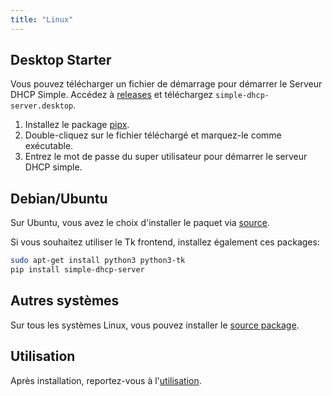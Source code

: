 ```yaml
---
title: "Linux"
---
```


## Desktop Starter

Vous pouvez télécharger un fichier de démarrage pour démarrer le Serveur DHCP
Simple. Accédez à [releases][2] et téléchargez `simple-dhcp-server.desktop`.

1. Installez le package [pipx].
2. Double-cliquez sur le fichier téléchargé et marquez-le comme exécutable.
3. Entrez le mot de passe du super utilisateur pour démarrer le serveur DHCP
   simple.

## Debian/Ubuntu

Sur Ubuntu, vous avez le choix d'installer le paquet via [source][1].

Si vous souhaitez utiliser le Tk frontend, installez également ces packages:

```sh
sudo apt-get install python3 python3-tk
pip install simple-dhcp-server
```

## Autres systèmes

Sur tous les systèmes Linux, vous pouvez installer le [source package][1].

## Utilisation

Après installation, reportez-vous à l'[utilisation][3].

[1]: source.md
[2]: https://github.com/niccokunzmann/simple_dhcp_server/releases
[3]: /usage/cmd.md
[pipx]: https://pipx.pypa.io/stable/installation/
